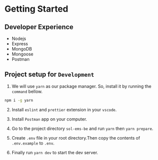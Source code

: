 # Getting Started

## Developer Experience

- Nodejs
- Express
- MongoDB
- Mongoose
- Postman

## Project setup for `Development`

1. We will use `yarn` as our package manager. So, install it by running the `command` bellow.

```bash
npm i -g yarn
```

2. Install `eslint` and `prettier` extension in your `vscode`.

3. Install `Postman` app on your computer.

4. Go to the project directory `sol-ems-be` and run `yarn` then `yarn prepare`.

5. Create `.env` file in your root directory.Then copy the contents of `.env.example` to `.env`.

6. Finally run `yarn dev` to start the dev server.
